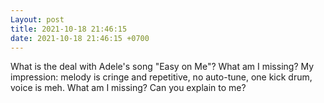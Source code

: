 ```yaml
---
Layout: post
title: 2021-10-18 21:46:15
date: 2021-10-18 21:46:15 +0700
---
```

What is the deal with Adele's song "Easy on Me"? What am I missing? My
impression: melody is cringe and repetitive, no auto-tune, one kick
drum, voice is meh. What am I missing? Can you explain to me?
